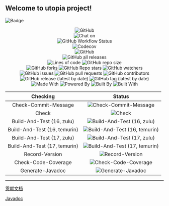 ## Welcome to utopia project!

![Badge](https://socialify.git.ci/moe-org/utopia/image?language=1&logo=https%3A%2F%2Fraw.githubusercontent.com%2Fmoe-org%2Futopia%2Fmaster%2Ficon%2FUtopia.png&owner=1&theme=Light)

<p align="center">
    <img alt="GitHub" src="https://img.shields.io/github/license/moe-org/utopia?style=for-the-badge" />
    <!------------------------>
    <br>
    <!------------------------>
    <img alt="Chat on" src="https://img.shields.io/badge/Chat%20On-QQ-blue?style=for-the-badge&logo=tencentqq">
    <!------------------------>
    <br>
    <!------------------------>
    <img alt="GitHub Workflow Status" src="https://img.shields.io/github/workflow/status/moe-org/utopia/CI%20And%20CD?style=for-the-badge">
    <!------------------------>
    <br>
    <!------------------------>
    <img alt="Codecov" src="https://img.shields.io/codecov/c/github/moe-org/utopia?label=Code%20Coverage&style=for-the-badge&token=EIQ5NBKM5I"/>
    <!------------------------>
    <br>
    <!------------------------>
    <img alt="GitHub" src="https://img.shields.io/badge/commitizen-friendly-brightgreen.svg?style=for-the-badge" />
    <!------------------------>
    <br>
    <!------------------------>
    <img alt="GitHub all releases" src="https://img.shields.io/github/downloads/moe-org/utopia/total?style=for-the-badge">
    <!------------------------>
    <br>
    <!------------------------>
    <img alt="Lines of code" src="https://img.shields.io/tokei/lines/github/moe-org/utopia?style=for-the-badge">
    <img alt="GitHub repo size" src="https://img.shields.io/github/repo-size/moe-org/utopia?style=for-the-badge">
    <!------------------------>
    <br>
    <!------------------------>
    <img alt="GitHub forks" src="https://img.shields.io/github/forks/moe-org/utopia?style=for-the-badge">
    <img alt="GitHub Repo stars" src="https://img.shields.io/github/stars/moe-org/utopia?style=for-the-badge">
    <img alt="GitHub watchers" src="https://img.shields.io/github/watchers/moe-org/utopia?style=for-the-badge">
    <!------------------------>
    <br>
    <!------------------------>
    <img alt="GitHub issues" src="https://img.shields.io/github/issues/moe-org/utopia?style=for-the-badge">
    <img alt="GitHub pull requests" src="https://img.shields.io/github/issues-pr/moe-org/utopia?style=for-the-badge">
    <img alt="GitHub contributors" src="https://img.shields.io/github/contributors-anon/moe-org/utopia?color=green&style=for-the-badge">
    <!------------------------>
    <br>
    <!------------------------>
    <img alt="GitHub release (latest by date)" src="https://img.shields.io/github/v/release/moe-org/utopia?style=for-the-badge">
    <img alt="GitHub tag (latest by date)" src="https://img.shields.io/github/v/tag/moe-org/utopia?label=snapshot&style=for-the-badge">
    <!------------------------>
    <br>
    <!------------------------>
    <img alt="Made With" src="https://img.shields.io/badge/Made%20With-Java-blue?style=for-the-badge&logo=java">
    <img alt="Powered By" src="https://img.shields.io/badge/Powered%20By-Coffee%E2%98%95-blue?style=for-the-badge">
    <img alt="Built By" src="https://img.shields.io/badge/Built%20By-developer-blue?style=for-the-badge">
    <img alt="Built With" src="https://img.shields.io/badge/Built%20With-%E2%9D%A4%EF%B8%8F-blue?style=for-the-badge">
    <!------------------------>
    <br>
    <!------------------------>
</p>

<!---ubadge-auto-list-begin-->
| Checking | Status |
| :-------:|:------:|
| Check-Commit-Message | ![Check-Commit-Message](https://img.shields.io/badge/build-passing-green?style=for-the-badge&logo=appveyor) |
| Check | ![Check](https://img.shields.io/badge/build-passing-green?style=for-the-badge&logo=appveyor) |
| Build-And-Test (16, zulu) | ![Build-And-Test (16, zulu)](https://img.shields.io/badge/build-passing-green?style=for-the-badge&logo=appveyor) |
| Build-And-Test (16, temurin) | ![Build-And-Test (16, temurin)](https://img.shields.io/badge/build-passing-green?style=for-the-badge&logo=appveyor) |
| Build-And-Test (17, zulu) | ![Build-And-Test (17, zulu)](https://img.shields.io/badge/build-passing-green?style=for-the-badge&logo=appveyor) |
| Build-And-Test (17, temurin) | ![Build-And-Test (17, temurin)](https://img.shields.io/badge/build-passing-green?style=for-the-badge&logo=appveyor) |
| Record-Version | ![Record-Version](https://img.shields.io/badge/build-passing-green?style=for-the-badge&logo=appveyor) |
| Check-Code-Coverage | ![Check-Code-Coverage](https://img.shields.io/badge/build-passing-green?style=for-the-badge&logo=appveyor) |
| Generate-Javadoc | ![Generate-Javadoc](https://img.shields.io/badge/build-failed-red?style=for-the-badge&logo=appveyor) |
<!---ubadge-auto-list-end-->

---------

[贡献文档](https://github.com/moe-org/utopia/blob/master/contribution.md)

[Javadoc](https://utopia.doc.kawayi.moe/)

